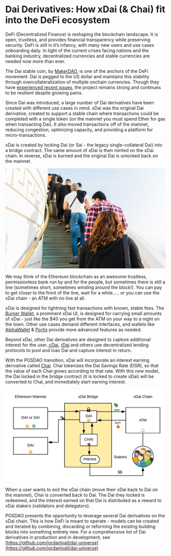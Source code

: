 # Dai Derivatives: How xDai \(& Chai\) fit into the DeFi ecosystem

DeFi \(Decentralized Finance\) is reshaping the blockchain landscape. It is open, trustless, and provides financial transparency while preserving security. DeFi is still in it’s infancy, with many new users and use cases onboarding daily. In light of the current crises facing nations and the banking industry, decentralized currencies and stable currencies are needed now more than ever.

The Dai stable coin, by [MakerDAO](https://makerdao.com/), is one of the anchors of the DeFi movement. Dai is pegged to the US dollar and maintains this stability through overcollateralization of multiple onchain currencies. Though they have [experienced recent issues](https://forum.makerdao.com/t/black-thursday-response-thread/1433), the project remains strong and continues to be resilient despite growing pains. 

Since Dai was introduced, a large number of Dai derivatives have been created with different use cases in mind.  xDai was the original Dai derivative, created to support a stable chain where transactions could be completed with a single token \(on the mainnet you must spend Ether for gas when transacting Dai\). It also moved transactions off of the mainnet, reducing congestion, optimizing capacity, and providing a platform for micro-transactions.

xDai is created by locking Dai \(or Sai - the legacy single-collateral Dai\) into a bridge contract. The same amount of xDai is then minted on the xDai chain. In reverse, xDai is burned and the original Dai is unlocked back on the mainnet. 

![A line at Bank of Ethereum](../../.gitbook/assets/levi-jones-n0ctq0rroso-unsplash.jpg)

We may think of the Ethereum blockchain as an awesome trustless, permissionless bank run by and for the people, but sometimes there is still a line \(sometimes short, sometimes winding around the block!\). You can pay to get closer to the front of the line, wait for a while….. or you can use the xDai chain - an ATM with no line at all. 

xDai is designed for lightning fast transactions with known, stable fees. The [Burner Wallet](../../for-users/wallets/burner-wallet.md), a prominent xDai UI, is designed for carrying small amounts of xDai - just like the $40 you get from the ATM on your way to a night on the town. Other use cases demand different interfaces, and wallets like [AlphaWallet](../../for-users/wallets/alpha-wallet/) & [Portis](../../for-users/wallets/portis-wallet.md) provide more advanced features as needed.

Beyond xDai, other Dai derivatives are designed to capture additional interest for the user.[ cDai](https://defipulse.com/blog/what-is-cdai/), [rDai](https://rdai.money/) and others use decentralized lending protocols to pool and loan Dai and capture interest in return.

With the POSDAO transition, xDai will incorporate an interest earning derivative called [Chai](https://chai.money/). Chai tokenizes the Dai Savings Rate \(DSR\), so that the value of each Chai grows according to that rate. With this new model, the Dai locked in the bridge contract \(it is locked to create xDai\) will be converted to Chai, and immediately start earning interest.

![](../../.gitbook/assets/stakers-2.png)

When a user wants to exit the xDai chain \(move their xDai back to Dai on the mainnet\), Chai is converted back to Dai. The Dai they locked is redeemed, and the interest earned on that Dai is distributed as a reward to xDai stakers \(validators and delegators\).

POSDAO presents the opportunity to leverage several Dai derivatives on the xDai chain. This is how DeFi is meant to operate - models can be created and iterated by combining, discarding or reforming the existing building blocks into something entirely new.  For a comprehensive list of Dai derivatives in production and in development, see [https://github.com/jordanlyall/dai-universe](https://github.com/jordanlyall/dai-universe)

